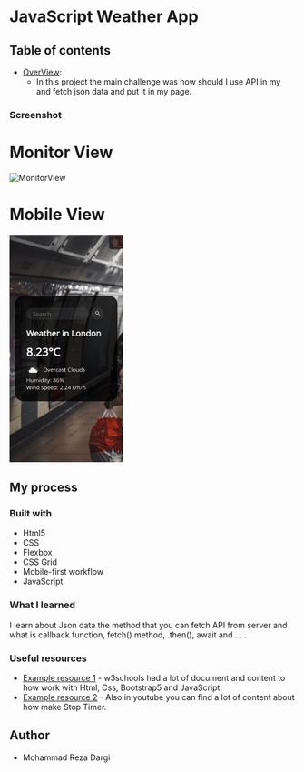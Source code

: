 # JavaScript Weather App
## Table of contents

- [OverView](#):
  - In this project the main challenge was how should I use API in my and fetch json data and put it in my page.


### Screenshot
<div>
<h1>Monitor View</h1>
<img src="./monitorView.png" alt="MonitorView"
style="width: 100%; height: 300px;">
</div>
<div>
<h1>Mobile View</h1>
<img src="./mobileView.png" alt="mobileView" style="width: 200px; height: 400px;">
</div>

## My process

### Built with

- Html5
- CSS
- Flexbox
- CSS Grid
- Mobile-first workflow
- JavaScript

### What I learned
I learn about Json data the method that you can fetch API from server and what is callback function, fetch() method, .then(), await and ... .

### Useful resources

- [Example resource 1](https://www.w3schools.com) - w3schools had a lot of document and content to how work with Html, Css, Bootstrap5 and JavaScript.
- [Example resource 2](https://www.youtube.com) - Also in youtube you can find a lot of content about how make Stop Timer.


## Author
- Mohammad Reza Dargi
